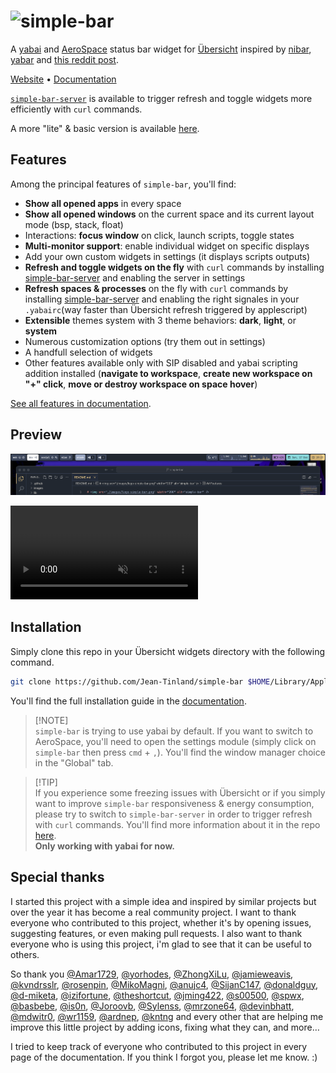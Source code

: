 # <img src="./images/logo-simple-bar.png" width="200" alt="simple-bar" />

A [yabai](https://github.com/koekeishiya/yabai) and [AeroSpace](https://github.com/nikitabobko/AeroSpace) status bar widget for [Übersicht](https://github.com/felixhageloh/uebersicht) inspired by [nibar](https://github.com/kkga/nibar), [yabar](https://github.com/AlexNaga/yabar) and [this reddit post](https://www.reddit.com/r/unixporn/comments/chwk89/yabai_yabai_and_gruvbox_with_custom_ubersicht_bar/).

[Website](https://www.jeantinland.com/toolbox/simple-bar) • [Documentation](https://www.jeantinland.com/toolbox/simple-bar/documentation)

[`simple-bar-server`](https://github.com/Jean-Tinland/simple-bar-server) is available to trigger refresh and toggle widgets more efficiently with `curl` commands.

A more "lite" & basic version is available [here](https://github.com/Jean-Tinland/simple-bar-lite).

## Features

Among the principal features of `simple-bar`, you'll find:

- **Show all opened apps** in every space
- **Show all opened windows** on the current space and its current layout mode (bsp, stack, float)
- Interactions: **focus window** on click, launch scripts, toggle states
- **Multi-monitor support**: enable individual widget on specific displays
- Add your own custom widgets in settings (it displays scripts outputs)
- **Refresh and toggle widgets on the fly** with `curl` commands by installing [simple-bar-server](https://github.com/Jean-Tinland/simple-bar-server) and enabling the server in settings
- **Refresh spaces & processes** on the fly with `curl` commands by installing [simple-bar-server](https://github.com/Jean-Tinland/simple-bar-server#yabai) and enabling the right signales in your `.yabairc`(way faster than Übersicht refresh triggered by applescript)
- **Extensible** themes system with 3 theme behaviors: **dark**, **light**, or **system**
- Numerous customization options (try them out in settings)
- A handfull selection of widgets
- Other features available only with SIP disabled and yabai scripting addition installed (**navigate to workspace**, **create new workspace on "+" click**, **move or destroy workspace on space hover**)

[See all features in documentation](https://www.jeantinland.com/toolbox/simple-bar/documentation/features/).

## Preview

![image](./images/preview.png)

<video src="https://github.com/Jean-Tinland/simple-bar/assets/43068795/0f988d1b-e21b-4b82-a1dc-4a1c76f580f3" type="video/mp4" muted autoplay loop></video>

## Installation

Simply clone this repo in your Übersicht widgets directory with the following command.

```bash
git clone https://github.com/Jean-Tinland/simple-bar $HOME/Library/Application\ Support/Übersicht/widgets/simple-bar
```

You'll find the full installation guide in the [documentation](https://www.jeantinland.com/toolbox/simple-bar/documentation/installation/).

> [!NOTE]\
> `simple-bar` is trying to use yabai by default. If you want to switch to AeroSpace, you'll need to open the settings module (simply click on `simple-bar` then press `cmd` + `,`). You'll find the window manager choice in the "Global" tab.

> [!TIP]\
> If you experience some freezing issues with Übersicht or if you simply want to improve `simple-bar` responsiveness & energy consumption, please try to switch to `simple-bar-server` in order to trigger refresh with `curl` commands. You'll find more information about it in the repo [here](https://github.com/Jean-Tinland/simple-bar-server).\
> **Only working with yabai for now.**

## Special thanks

I started this project with a simple idea and inspired by similar projects but over the year it has become a real community project. I want to thank everyone who contributed to this project, whether it's by opening issues, suggesting features, or even making pull requests. I also want to thank everyone who is using this project, i'm glad to see that it can be useful to others.

So thank you [@Amar1729](https://github.com/Amar1729), [@yorhodes](https://github.com/yorhodes), [@ZhongXiLu](https://github.com/ZhongXiLu), [@jamieweavis](https://github.com/jamieweavis), [@kvndrsslr](https://github.com/kvndrsslr), [@rosenpin](https://github.com/rosenpin), [@MikoMagni](https://github.com/MikoMagni), [@anujc4](https://github.com/anujc4), [@SijanC147](https://github.com/SijanC147), [@donaldguy](https://github.com/donaldguy), [@d-miketa](https://github.com/d-miketa), [@izifortune](https://github.com/izifortune), [@theshortcut](https://github.com/theshortcut), [@jming422](https://github.com/jming422), [@s00500](https://github.com/s00500), [@spwx](https://github.com/spwx), [@basbebe](https://github.com/basbebe), [@is0n](https://github.com/is0n), [@Joroovb](https://github.com/Joroovb), [@Sylenss](https://github.com/Sylenss), [@mrzone64](https://github.com/mrzone64), [@devinbhatt](https://github.com/devinbhatt), [@mdwitr0](https://github.com/mdwitr0), [@wr1159](https://github.com/wr1159), [@ardnep](https://github.com/ardnep), [@kntng](https://github.com/kntng) and every other that are helping me improve this little project by adding icons, fixing what they can, and more…

I tried to keep track of everyone who contributed to this project in every page of the documentation. If you think I forgot you, please let me know. :)
